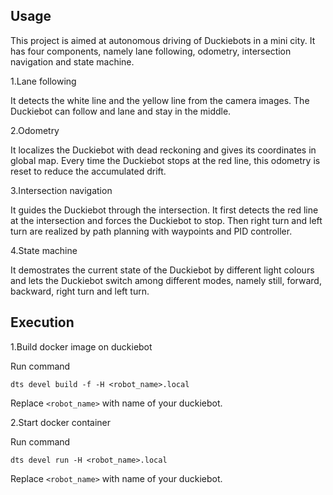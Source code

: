 ## Usage

This project is aimed at autonomous driving of Duckiebots in a mini city. It has four components, namely lane following, odometry, intersection navigation and state machine.

1.Lane following

It detects the white line and the yellow line from the camera images. The Duckiebot can follow and lane and stay in the middle.

2.Odometry

It localizes the Duckiebot with dead reckoning and gives its coordinates in global map. Every time the Duckiebot stops at the red line, this odometry is reset to reduce the accumulated drift.

3.Intersection navigation

It guides the Duckiebot through the intersection. It first detects the red line at the intersection and forces the Duckiebot to stop. Then right turn and left turn are realized by path planning with waypoints and PID controller.

4.State machine

It demostrates the current state of the Duckiebot by different light colours and lets the Duckiebot switch among different modes, namely still, forward, backward, right turn and left turn.

## Execution

1.Build docker image on duckiebot

Run command

`dts devel build -f -H <robot_name>.local`

Replace `<robot_name>` with name of your duckiebot.

2.Start docker container

Run command

`dts devel run -H <robot_name>.local`

Replace `<robot_name>` with name of your duckiebot.

